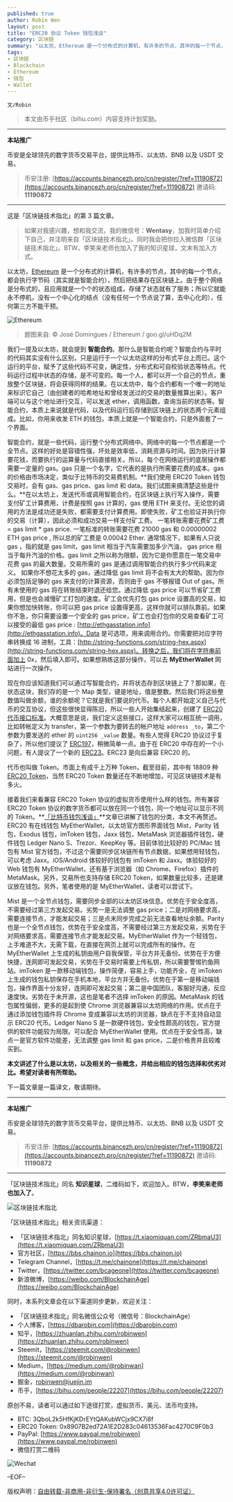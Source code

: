 ```yaml
---
published: true
author: Robin Wen
layout: post
title: "ERC20 协议 Token 钱包浅谈"
category: 区块链
summary: "以太坊，Ethereum 是一个分布式的计算机，有许多的节点，其中的每一个节点，都会执行字节码（其实就是智能合约），然后把结果存在区块链上。由于整个网络是分布式的，且应用就是一个个的状态组成，存储了状态就有了服务；所以它就能永不停机，没有一个中心化的结点（没有任何一个节点说了算，去中心化的），任何第三方不能干预。本文讲述了什么是以太坊，以及相关的一些概念，并给出相应的钱包选择和优劣对比。希望对读者有所帮助。"
tags:
- 区块链
- Blockchain
- Ethereum
- 钱包
- Wallet
---
```


`文/Robin`

> 本文由币乎社区（bihu.com）内容支持计划奖励。

***

**本站推广**

币安是全球领先的数字货币交易平台，提供比特币、以太坊、BNB 以及 USDT 交易。

> 币安注册: [https://accounts.binancezh.pro/cn/register/?ref=11190872](https://accounts.binancezh.pro/cn/register/?ref=11190872)
> 邀请码: **11190872**

***

这是「区块链技术指北」的第 3 篇文章。

> 如果对我感兴趣，想和我交流，我的微信号：**Wentasy**，加我时简单介绍下自己，并注明来自「区块链技术指北」。同时我会把你拉入微信群「区块链技术指北」。BTW，李笑来老师也加入了我的知识星球，文末有加入方式。

以太坊，[Ethereum](https://www.ethereum.org) 是一个分布式的计算机，有许多的节点，其中的每一个节点，都会执行字节码（其实就是智能合约），然后把结果存在区块链上。由于整个网络是分布式的，且应用就是一个个的状态组成，存储了状态就有了服务；所以它就能永不停机，没有一个中心化的结点（没有任何一个节点说了算，去中心化的），任何第三方不能干预。

![Ethereum](https://cdn.dbarobin.com/vW0Z1oB.jpg)

> 题图来自: © José Domingues / Ethereum / goo.gl/uHDq2M

我们一提及以太坊，就会提到 **智能合约**。那什么是智能合约呢？智能合约与平时的代码其实没有什么区别，只是运行于一个以太坊这样的分布式平台上而已。这个运行的平台，赋予了这些代码不可变，确定性，分布式和可自校验状态等特点。代码运行过程中状态的存储，是不可变的。每一个人，都可以开一个自己的节点，重放整个区块链，将会获得同样的结果。在以太坊中，每个合约都有一个唯一的地址来标识它自己（由创建者的哈希地址和曾经发送过的交易的数量推算出来）。客户端可以与这个地址进行交互，可以发送 ether，调用函数，查询当前的状态等。智能合约，本质上来说就是代码，以及代码运行后存储到区块链上的状态两个元素组成。比如，你用来收发 ETH 的钱包，本质上就是一个智能合约，只是外面套了一个界面。

智能合约，就是一些代码，运行整个分布式网络中。网络中的每一个节点都是一个全节点。这样的好处是容错性强，坏处是效率低，消耗资源与时间。因为执行计算要花钱，而要执行的运算量与代码直接相关。所以，每个在网络运行的底层操作都需要一定量的 gas。gas 只是一个名字，它代表的是执行所需要花费的成本。gas 的价格由市场决定，类似于比特币的交易费机制。**我们使用 ERC20 Token 钱包交易时，会有 gas、gas price、gas limit 和 data。我们试图来搞清楚这些是什么。**在以太坊上，发送代币或调用智能合约，在区块链上执行写入操作，需要支付矿工计算费用，计费是按照 gas 计算的，gas 使用 ETH 来支付。无论您的调用的方法是成功还是失败，都需要支付计算费用。即使失败，矿工也验证并执行你的交易（计算），因此必须和成功交易一样支付矿工费。 一笔转账需要花费矿工费 = gas limit * gas price. 一笔标准的转账需要花费 21000 gas 和 0.00000002 ETH gas price , 所以总的矿工费是 0.00042 Ether. 通常情况下，如果有人只说 gas ，指的就是 gas limit，gas limit 相当于汽车需要加多少汽油， gas price 相当于每升汽油的价格。gas limit 之所以称为限额，因为它是你愿意在一笔交易中花费 gas 的最大数量。交易所需的 gas 是通过调用智能合约执行多少代码来定义。 如果你不想花太多的 gas，通过降低 gas limit 将不会有太大的帮助。因为你必须包括足够的 gas 来支付的计算资源，否则由于 gas 不够报错 Out of gas。所有未使用的 gas 将在转账结束时退还给您。通过降低 gas price 可以节省矿工费用，但是也会减慢矿工打包的速度。矿工会优先打包 gas price 设置高的交易，如果你想加快转账，你可以把 gas price 设置得更高，这样你就可以排队靠前。如果你不急，你只需要设置一个安全的 gas price，矿工也会打包你的交易查看矿工可以接受的最低 gas price : [http://ethgasstation.info](http://ethgasstation.info)。Data 是可选项，用来调用合约。你需要把对应字符串转换成 16 进制，工具：[http://string-functions.com/string-hex.aspx](http://string-functions.com/string-hex.aspx)。转换之后，我们将在字符串前面加上 0x，然后填入即可。如果想熟练这部分操作，可以去 **MyEtherWallet** 网站进行一次操作。

现在你应该知道我们可以通过写智能合约，并将状态存到区块链上了？那如果，在状态这块，我们存的是一个 Map 类型，键是地址，值是整数。然后我们将这些整数值叫做余额，谁的余额呢？它就是我们要说的代币。每个人都开始定义自己与代币的交互协议，但这些很快显得陈旧，所以一些人开始集结起来，创建了 [ERC20 代币接口标准](https://github.com/ethereum/EIPs/blob/master/EIPS/eip-20-token-standard.md)。大概意思是说，我们定义这些接口，这样大家可以相互统一调用，比如转帐定义为 transfer，第一个参数为要转去的帐户地址 `address _to`，第二个参数为要发送的 ether 的 `uint256 _value` 数量。有些人觉得 ERC20 协议过于复杂了，所以他们提议了 [ERC197](https://github.com/ethereum/EIPs/issues/179)，稍微简单一点。由于在 ERC20 中存在的一个小问题，有人提议了一个新的 [ERC23](https://github.com/ethereum/EIPs/issues/223)。ERC23 是向后兼容 ERC20 的。

代币也叫做 Token。市面上有成千上万种 Token，截至目前，其中有 18809 种 [ERC20 Token](https://etherscan.io/tokens)，当然 ERC20 Token 数量还在不断地增加，可见区块链技术是有多火。

接着我们来看兼容 ERC20 Token 协议的虚拟货币使用什么样的钱包。所有兼容 ERC20 Token 协议的数字货币都可以放在同一个钱包，同一个地址可以显示不同的 Token。**[「比特币钱包浅谈」](https://dbarobin.com/2017/12/06/blockchain-btc-wallet)**文章已讲解了钱包的分类，本文不再赘述。ERC20 有在线钱包 MyEtherWallet，以太坊官方图形界面钱包 Mist，Parity 钱包，Exodus 钱包，imToken 钱包，Jaxx 钱包，MetaMask 浏览器插件钱包，硬件钱包 Ledger Nano S、Trezor、KeepKey 等。目前体验比较好的 PC/Mac 钱包有 Mist 官方钱包，不过这个需要同步区块链所有节点数据，如果想用轻钱包，可以考虑 Jaxx。iOS/Android 体较好的钱包有 imToken 和 Jaxx。体验较好的 Web 钱包有 MyEtherWallet，还有基于浏览器（如 Chrome、Firefox）插件的 MetaMask。另外，交易所也支持存储 ERC20 Token，如果数量比较多，还是建议放在钱包。另外，笔者使用的是 MyEtherWallet，读者可以尝试下。

Mist 是一个全节点钱包，需要同步全部的以太坊区块信息。优势在于安全度高，不需要经过第三方发起交易。劣势一是无法调整 gas price；二是对网络要求高，需要连接节点，才能发起交易；三是点未同步完成之前无法查看地址余额。Parity 也是一个全节点钱包，优势在于安全度高，不需要经过第三方发起交易，劣势在于对网络要求高，需要连接节点才能发起交易。MyEtherWallet 作为一个轻钱包，上手难道不大，无需下载，在直接在网页上就可以完成所有的操作。在 MyEtherWallet 上生成的私钥由用户自我保管，平台方并无备份。优势在于方便快捷，连网即可发起交易，劣势在于交易时需要上传私钥，所以需要警惕钓鱼网站。imToken 是一款移动端钱包，操作简便，容易上手，功能齐全，在 imToken 上生成的钱包私钥保存在手机本地，平台方并无备份。优势在于第一是移动端钱包，操作界面十分友好，连网即可发起交易；第二是中国团队，客服好沟通，反应速度快。劣势在于未开源，这也是笔者不选择 imToken 的原因。MetaMask 的钱包属性偏弱，更多的是起到使 Chrome 浏览器兼容以太坊网络的作用。优点在于通过添加钱包插件将 Chrome 变成兼容以太坊的浏览器，缺点在于不支持自动显示 ERC20 代币。Ledger Nano S 是一款硬件钱包，安全性颇高的钱包，官方提供的软件功能较为局限。可以配合 MyEtherWallet 使用。优点在于安全性高，缺点一是官方软件功能差，无法调整 gas limit 和 gas price，二是价格贵并且较难买到。

**本文讲述了什么是以太坊，以及相关的一些概念，并给出相应的钱包选择和优劣对比。希望对读者有所帮助。**

下一篇文章是一篇译文，敬请期待。

***

**本站推广**

币安是全球领先的数字货币交易平台，提供比特币、以太坊、BNB 以及 USDT 交易。

> 币安注册: [https://accounts.binancezh.pro/cn/register/?ref=11190872](https://accounts.binancezh.pro/cn/register/?ref=11190872)
> 邀请码: **11190872**

***

「区块链技术指北」同名 **知识星球**，二维码如下，欢迎加入。BTW，**李笑来老师也加入了**。

![区块链技术指北](https://cdn.dbarobin.com/pQxlDqF.jpg)

「区块链技术指北」相关资讯渠道：

* 「区块链技术指北」同名知识星球，[https://t.xiaomiquan.com/ZRbmaU3](https://t.xiaomiquan.com/ZRbmaU3)
* 官方社区，[https://bbs.chainon.io](https://bbs.chainon.io)
* Telegram Channel，[https://t.me/chainone](https://t.me/chainone)
* Twitter，[https://twitter.com/bcageone](https://twitter.com/bcageone)
* 新浪微博，[https://weibo.com/BlockchainAge](https://weibo.com/BlockchainAge)

同时，本系列文章会在以下渠道同步更新，欢迎关注：

* 「区块链技术指北」同名微信公众号（微信号：BlockchainAge）
* 个人博客，[https://dbarobin.com](https://dbarobin.com)
* 知乎，[https://zhuanlan.zhihu.com/robinwen](https://zhuanlan.zhihu.com/robinwen)
* Steemit，[https://steemit.com/@robinwen](https://steemit.com/@robinwen)
* Medium，[https://medium.com/@robinwan](https://medium.com/@robinwan)
* 掘金，[robinwen@juejin.im](https://juejin.im/user/5673ccae60b2260ee435f89a/posts)
* 币乎，[https://bihu.com/people/22207](https://bihu.com/people/22207)

原创不易，读者可以通过如下途径打赏，虚拟货币、美元、法币均支持。

* BTC: 3QboL2k5HfKjKDrEYtQAKubWCjx9CX7i8f
* ERC20 Token: 0x8907B2ed72A1E2D283c04613536Fac4270C9F0b3
* PayPal: [https://www.paypal.me/robinwen](https://www.paypal.me/robinwen)
* 微信打赏二维码

![Wechat](https://cdn.dbarobin.com/SzoNl5b.jpg)

–EOF–

版权声明：[自由转载-非商用-非衍生-保持署名（创意共享4.0许可证）](http://creativecommons.org/licenses/by-nc-nd/4.0/deed.zh)
